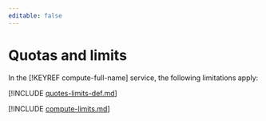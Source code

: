 ```yaml
---
editable: false
---
```


# Quotas and limits

In the [!KEYREF compute-full-name] service, the following limitations apply:

[!INCLUDE [quotes-limits-def.md](../../_includes/quotes-limits-def.md)]

[!INCLUDE [compute-limits.md](../../_includes/compute-limits.md)]

